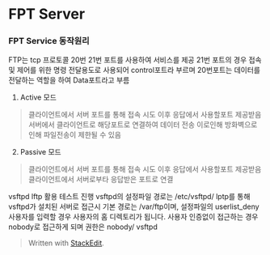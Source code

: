 # FPT Server

### FPT Service 동작원리
FTP는 tcp 프로토콜 20번 21번 포트를 사용하여 서비스를 제공
21번 포트의 경우 접속 및 제어를 위한 명령 전달용도로 사용되어 control포트라 부르며
20번포트는 데이터를 전달하는 역할을 하여 Data포트라고 부름

1. Active 모드
> 클라이언트에서 서버 포트를 통해 접속 시도 이후 응답에서 사용할포트 제공받음
	서버에서 클라이언트로 해당포트로 연결하여 데이터 전송
	이로인해 방화벽으로인해 파일전송이 제한될 수 있음
2. Passive 모드
> 클라이언트에서 서버 포트를 통해 접속 시도 이후 응답에서 사용할포트 제공받음
	클라이언트에서 서버로부타 응답받은 포트로 연결

vsftpd lftp 활용 테스트 진행
vsftpd의 설정파일 경로는 /etc/vsftpd/
lptp를 통해 vsftpd가 설치된 서버로 접근시 기본 경로는 /var/ftp이며, 설정파일의 userlist_deny사용자를 입력할 경우 사용자의 홈 디렉토리가 됩니다.
사용자 인증없이 접근하는 경우 nobody로 접근하게 되며 권한은 nobody/
vsftpd 

> Written with [StackEdit](https://stackedit.io/).
<!--stackedit_data:
eyJoaXN0b3J5IjpbLTYxNTE4MTI5MSwtMTQ0ODQzNzY3MV19
-->